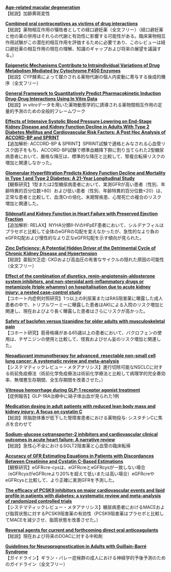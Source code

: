 [**Age-related macular degeneration**](https://pubmed.ncbi.nlm.nih.gov/36996856/)  
【総説】加齢黄斑変性

[**Combined oral contraceptives as victims of drug interactions**](https://pubmed.ncbi.nlm.nih.gov/36963837/)  
【総説】薬物相互作用の犠牲者としての経口避妊薬（全文フリー）（経口避妊薬と他の薬の併用はそれらの代謝と有効性に影響する可能性がある。臨床薬物相互作用試験がこの潜在的相互作用を評価するために必要であり、このレビューは経口避妊薬の相互作用の現在の理解、知識のギャップおよび将来の展望を議論する。）

[**Epigenetic Mechanisms Contribute to Intraindividual Variations of Drug Metabolism Mediated by Cytochrome P450 Enzymes**](https://pubmed.ncbi.nlm.nih.gov/36973001/)  
【総説】CYP酵素によって媒介される薬物代謝の個人内変動に寄与する後成的機序（全文フリー）

[**General Framework to Quantitatively Predict Pharmacokinetic Induction Drug-Drug Interactions Using In Vitro Data**](https://pubmed.ncbi.nlm.nih.gov/36991285/)  
【総説】in vitroデータを用いた薬物動態学的に誘導される薬物間相互作用の定量的予測のための全般的フレームワーク

[**Effects of Intensive Systolic Blood Pressure Lowering on End-Stage Kidney Disease and Kidney Function Decline in Adults With Type 2 Diabetes Mellitus and Cardiovascular Risk Factors: A Post Hoc Analysis of ACCORD-BP and SPRINT**](https://pubmed.ncbi.nlm.nih.gov/36787937/)  
【追加解析: ACCORD-BP & SPRINT】SPRINT試験で適格とみなされる心血管リスク因子をもち、ACCORD-BP試験で標準血糖降下群に割り当てられた2型糖尿病患者において、厳格な降圧は、標準的な降圧と比較して、腎複合転帰リスクの増加と関連しなかった。

[**Glomerular Hyperfiltration Predicts Kidney Function Decline and Mortality in Type 1 and Type 2 Diabetes: A 21-Year Longitudinal Study**](https://pubmed.ncbi.nlm.nih.gov/36787983/)  
【観察研究】1型または2型糖尿病患者において、実測GFRが高い患者（性別、年齢特異的百分位数>80）および低い患者（性別、年齢特異的百分位数<20）は、正常な患者と比較して、血清Crの倍化、末期腎疾患、心腎死亡の複合のリスク増加と関連した。

[**Sildenafil and Kidney Function in Heart Failure with Preserved Ejection Fraction**](https://pubmed.ncbi.nlm.nih.gov/36978225/)  
【追加解析: RELAX】NYHA分類II-IVのHFpEF患者において、シルデナフィルはプラセボと比較して全体のeGFRの勾配を変えなかったが、急性的なより負のeGFR勾配および慢性的なより正なeGFR勾配を示す傾向が見られた。

[**Zinc Deficiency: A Potential Hidden Driver of the Detrimental Cycle of Chronic Kidney Disease and Hypertension**](https://pubmed.ncbi.nlm.nih.gov/36996303/)  
【総説】亜鉛欠乏症: CKDおよび高血圧の有害なサイクルの隠れた原因の可能性（全文フリー）

[**Effect of the combination of diuretics, renin-angiotensin-aldosterone system inhibitors, and non-steroidal anti-inflammatory drugs or metamizole (triple whammy) on hospitalisation due to acute kidney injury: a nested case-control study**](https://pubmed.ncbi.nlm.nih.gov/36960493/)  
【コホート内症例対照研究】1つ以上の利尿薬またはRAS阻害薬に曝露した成人患者の中で、トリプルワーミーに曝露した患者はAKIによる入院のリスク増加と関連し、現在およびより長く曝露した患者はさらにリスクが高かった。

[**Safety of baclofen versus tizanidine for older adults with musculoskeletal pain**](https://pubmed.ncbi.nlm.nih.gov/36989193/)  
【コホート研究】筋骨格痛がある65歳以上の患者において、バクロフェンの使用は、チザニジンの使用と比較して、怪我およびせん妄のリスク増加と関連した。

[**Neoadjuvant immunotherapy for advanced, resectable non-small cell lung cancer: A systematic review and meta-analysis**](https://pubmed.ncbi.nlm.nih.gov/36994945/)  
【システマティックレビュー・メタアナリシス】進行切除可能なNSCLCに対する術前免疫療法（術前化学免疫療法は術前化学療法と比較して病理学的完全奏効率、無増悪生存期間、全生存期間を改善させた。）

[**Vitreous hemorrhage during GLP-1 receptor agonist treatment**](https://pubmed.ncbi.nlm.nih.gov/36966088/)  
【症例報告】GLP-1RA治療中に硝子体出血が見られた1例

[**Medication dosing in adult patients with reduced lean body mass and kidney injury: A focus on cystatin C**](https://pubmed.ncbi.nlm.nih.gov/36971283/)  
【総説】除脂肪体重が低下した腎障害患者における薬物投与: シスタチンCに焦点を合わせて

[**Sodium-glucose cotransporter-2 inhibitors and cardiovascular clinical outcomes in acute heart failure: A narrative review**](https://pubmed.ncbi.nlm.nih.gov/36971375/)  
【総説】急性心不全におけるSGLT2阻害薬と心血管の臨床転帰

[**Accuracy of GFR Estimating Equations in Patients with Discordances Between Creatinine and Cystatin C-Based Estimations**](https://pubmed.ncbi.nlm.nih.gov/36995139/)  
【観察研究】eGFRcre-cysは、eGFRcreとeGFRcysが一致しない場合（eGFRcysがeGFRcreより20%を超えて低いまたは高い場合）eGFRcreやeGFRcysと比較して、より正確に実測GFRを予測した。

[**The efficacy of PCSK9 inhibitors on major cardiovascular events and lipid profile in patients with diabetes: a systematic review and meta-analysis of randomized controlled trials**](https://pubmed.ncbi.nlm.nih.gov/36972610/)  
【システマティックレビュー・メタアナリシス】糖尿病患者におけるMACEおよび脂質状態に対するPCSK9阻害薬の有効性（PCSK9阻害薬はプラセボと比較してMACEを減少させ、脂質状態を改善させた。）

[**Reversal agents for current and forthcoming direct oral anticoagulants**](https://pubmed.ncbi.nlm.nih.gov/36988142/)  
【総説】現在および将来のDOACに対する中和剤

[**Guidelines for Neuroprognostication in Adults with Guillain-Barré Syndrome**](https://pubmed.ncbi.nlm.nih.gov/36964442/)  
【ガイドライン】ギラン・バレー症候群の成人における神経学的予後予測のためのガイドライン（全文フリー）

